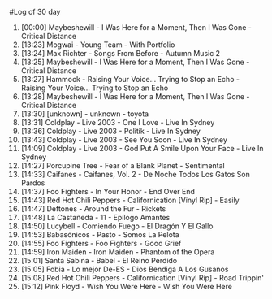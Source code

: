 #Log of 30 day

1. [00:00] Maybeshewill - I Was Here for a Moment, Then I Was Gone - Critical Distance
1. [13:23] Mogwai - Young Team - With Portfolio
1. [13:24] Max Richter - Songs From Before - Autumn Music 2
1. [13:25] Maybeshewill - I Was Here for a Moment, Then I Was Gone - Critical Distance
1. [13:27] Hammock - Raising Your Voice... Trying to Stop an Echo - Raising Your Voice... Trying to Stop an Echo
1. [13:28] Maybeshewill - I Was Here for a Moment, Then I Was Gone - Critical Distance
1. [13:30] [unknown] - unknown - toyota
1. [13:31] Coldplay - Live 2003 - One I Love - Live In Sydney
1. [13:36] Coldplay - Live 2003 - Politik - Live In Sydney
1. [13:43] Coldplay - Live 2003 - See You Soon - Live In Sydney
1. [14:09] Coldplay - Live 2003 - God Put A Smile Upon Your Face - Live In Sydney
1. [14:27] Porcupine Tree - Fear of a Blank Planet - Sentimental
1. [14:33] Caifanes - Caifanes, Vol. 2 - De Noche Todos Los Gatos Son Pardos
1. [14:37] Foo Fighters - In Your Honor - End Over End
1. [14:43] Red Hot Chili Peppers - Californication [Vinyl Rip] - Easily
1. [14:47] Deftones - Around the Fur - Rickets
1. [14:48] La Castañeda - 11 - Epílogo Amantes
1. [14:50] Lucybell - Comiendo Fuego - El Dragón Y El Gallo
1. [14:53] Babasónicos - Pasto - Somos La Pelota
1. [14:55] Foo Fighters - Foo Fighters - Good Grief
1. [14:59] Iron Maiden - Iron Maiden - Phantom of the Opera
1. [15:01] Santa Sabina - Babel - El Reino Perdido
1. [15:05] Fobia - Lo mejor De-ES - Dios Bendiga A Los Gusanos
1. [15:08] Red Hot Chili Peppers - Californication [Vinyl Rip] - Road Trippin'
1. [15:12] Pink Floyd - Wish You Were Here - Wish You Were Here
